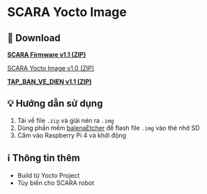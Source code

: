 # SCARA Yocto Image

## 🔽 Download
[**SCARA Firmware v1.1 (ZIP)**](https://github.com/HTT04062003/yo/releases/download/v1.1/SCARA_FIRMWARE.zip)

[SCARA Yocto Image v1.0 (ZIP)](https://github.com/HTT04062003/yo/releases/download/v1.0/core-image-scara-raspberrypi4.zip)

[**TAP_BAN_VE_DIEN v1.1 (ZIP)**](https://github.com/HTT04062003/yo/releases/download/v1.2/TAP_BAN_VE_DIEN.pdf)
## 💡 Hướng dẫn sử dụng

1. Tải về file `.zip` và giải nén ra `.img`
2. Dùng phần mềm [balenaEtcher](https://www.balena.io/etcher/) để flash file `.img` vào thẻ nhớ SD
3. Cắm vào Raspberry Pi 4 và khởi động

## ℹ️ Thông tin thêm

- Build từ Yocto Project
- Tùy biến cho SCARA robot
